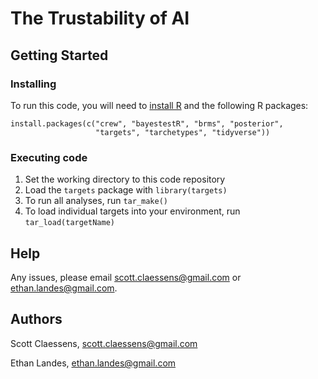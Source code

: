 # The Trustability of AI

## Getting Started

### Installing

To run this code, you will need to [install R](https://www.r-project.org/) and 
the following R packages:

```
install.packages(c("crew", "bayestestR", "brms", "posterior", 
                   "targets", "tarchetypes", "tidyverse"))
```

### Executing code

1. Set the working directory to this code repository
2. Load the `targets` package with `library(targets)`
3. To run all analyses, run `tar_make()`
4. To load individual targets into your environment, run `tar_load(targetName)`

## Help

Any issues, please email scott.claessens@gmail.com or ethan.landes@gmail.com.

## Authors

Scott Claessens, scott.claessens@gmail.com

Ethan Landes, ethan.landes@gmail.com
